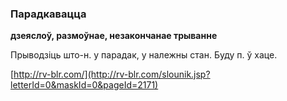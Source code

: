 ### Парадкавацца
**дзеяслоў, размоўнае, незакончанае трыванне**

Прыводзіць што-н. у парадак, у належны стан. Буду п. ў хаце.

<a rel="author">[http://rv-blr.com/](http://rv-blr.com/slounik.jsp?letterId=0&maskId=0&pageId=2171)</a>
